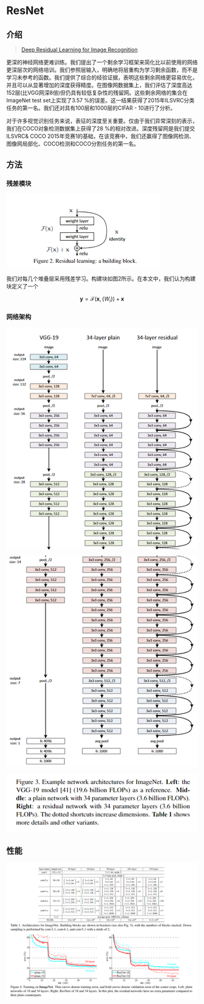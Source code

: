 # ResNet

## 介绍

> [Deep Residual Learning for Image Recognition](https://arxiv.org/pdf/1512.03385.pdf)

更深的神经网络更难训练。我们提出了一个剩余学习框架来简化比以前使用的网络更深层次的网络培训。我们参照层输入，明确地将层重构为学习剩余函数，而不是学习未参考的函数。我们提供了综合的经验证据，表明这些剩余网络更容易优化，并且可以从显著增加的深度获得精度。在图像网数据集上，我们评估了深度高达152层\(比VGG网深8倍\)但仍具有较低复杂性的残留网。这些剩余网络的集合在ImageNet test set上实现了3.57 %的误差。这一结果获得了2015年ILSVRC分类任务的第一名。我们还对具有100层和1000层的CIFAR - 10进行了分析。

对于许多视觉识别任务来说，表征的深度至关重要。仅由于我们异常深刻的表示，我们在COCO对象检测数据集上获得了28 %的相对改进。深度残留网是我们提交ILSVRC& COCO 2015年竞赛1的基础，在该竞赛中，我们还赢得了图像网检测、图像网局部化、COCO检测和COCO分割任务的第一名。

## 方法

### 残差模块

![](../../.gitbook/assets/image%20%28109%29.png)

我们对每几个堆叠层采用残差学习。构建块如图2所示。在本文中，我们认为构建块定义了一个

$$
\mathbf{y}=\mathcal{F}\left(\mathbf{x},\left\{W_{i}\right\}\right)+\mathbf{x}
$$

### 网络架构

![](../../.gitbook/assets/image%20%2868%29.png)

![](../../.gitbook/assets/image%20%28106%29.png)

![](../../.gitbook/assets/image.png)

## 性能

![](../../.gitbook/assets/image%20%2855%29.png)



